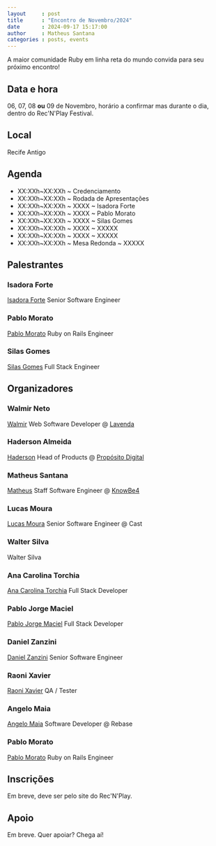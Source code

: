 ```yaml
---
layout     : post
title      : "Encontro de Novembro/2024"
date       : 2024-09-17 15:17:00
author     : Matheus Santana
categories : posts, events
---
```


A maior comunidade Ruby em linha reta do mundo convida para seu próximo encontro!

## Data e hora

06, 07, 08 **ou** 09 de Novembro, horário a confirmar mas durante o dia, dentro do Rec'N'Play Festival.

## Local

Recife Antigo

## Agenda

- XX:XXh~XX:XXh ~ Credenciamento
- XX:XXh~XX:XXh ~ Rodada de Apresentações
- XX:XXh~XX:XXh ~ XXXX ~ Isadora Forte
- XX:XXh~XX:XXh ~ XXXX ~ Pablo Morato
- XX:XXh~XX:XXh ~ XXXX ~ Silas Gomes
- XX:XXh~XX:XXh ~ XXXX ~ XXXXX
- XX:XXh~XX:XXh ~ XXXX ~ XXXXX
- XX:XXh~XX:XXh ~ Mesa Redonda ~ XXXXX

## Palestrantes

### Isadora Forte

[Isadora Forte](https://www.linkedin.com/in/isadora-barros-a928789a/) Senior Software Engineer

### Pablo Morato

[Pablo Morato](https://www.linkedin.com/in/pablomorato1/) Ruby on Rails Engineer

### Silas Gomes

[Silas Gomes](https://www.linkedin.com/in/silaspedrosa/) Full Stack Engineer

## Organizadores

### Walmir Neto

[Walmir](https://walmir.dev) Web Software Developer @ [Lavenda](https://lavenda.com.br)

### Haderson Almeida

[Haderson](https://www.linkedin.com/in/haderson-almeida-5056b35b) Head of Products @ [Propósito Digital](https://www.linkedin.com/company/proposito-digital)

### Matheus Santana

[Matheus](https://embs.github.io) Staff Software Engineer @ [KnowBe4](https://www.knowbe4.com)

### Lucas Moura

[Lucas Moura](https://www.linkedin.com/in/lucas-santana-moura/) Senior Software Engineer @ Cast

### Walter Silva

Walter Silva

### Ana Carolina Torchia

[Ana Carolina Torchia](https://www.linkedin.com/in/ana-carolina-torchia/) Full Stack Developer


### Pablo Jorge Maciel

[Pablo Jorge Maciel](https://www.linkedin.com/in/pjmaciel/) Full Stack Developer

### Daniel Zanzini

[Daniel Zanzini](https://www.linkedin.com/in/danzanzini/) Senior Software Engineer

### Raoni Xavier

[Raoni Xavier](https://www.linkedin.com/in/raoni-xavier/) QA / Tester

### Angelo Maia

[Angelo Maia](https://www.linkedin.com/in/angelo-jamil-maia/) Software Developer @ Rebase

### Pablo Morato

[Pablo Morato](https://www.linkedin.com/in/pablomorato1/) Ruby on Rails Engineer

## Inscrições

Em breve, deve ser pelo site do Rec'N'Play.

## Apoio

Em breve. Quer apoiar? Chega aí!
